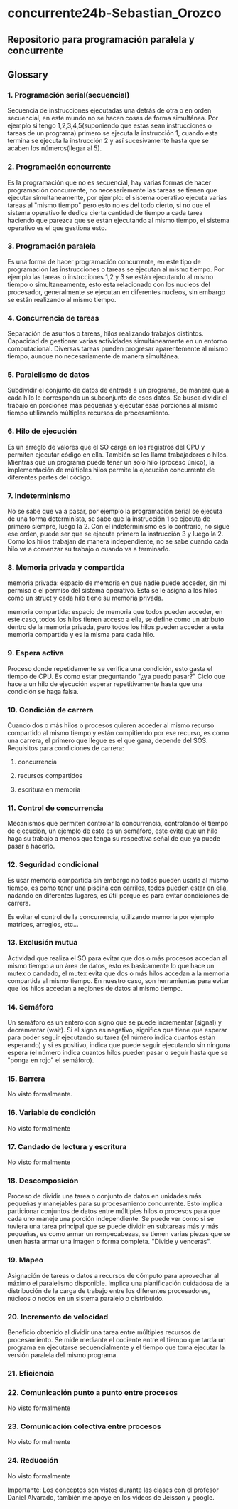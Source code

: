# concurrente24b-Sebastian_Orozco

## Repositorio para programación paralela y concurrente

## Glossary

### 1. Programación serial(secuencial)

Secuencia de instrucciones ejecutadas una detrás de otra o en orden secuencial, en este mundo no se hacen cosas de forma simultánea. Por ejemplo si tengo 1,2,3,4,5(suponiendo que estas sean instrucciones o tareas de un programa) primero se ejecuta la instrucción 1, cuando esta termina se ejecuta la instrucción 2 y así sucesivamente hasta que se acaben los números(llegar al 5).

### 2. Programación concurrente

Es la programación que no es secuencial, hay varias formas de hacer programación concurrente, no necesariemente las tareas se tienen que ejecutar simultaneamente, por ejemplo: el sistema operativo ejecuta varias tareas al "mismo tiempo" pero esto no es del todo cierto, si no que el sistema operativo le dedica cierta cantidad de tiempo a cada tarea haciendo que parezca que se están ejecutando al mismo tiempo, el sistema operativo es el que gestiona esto.

### 3. Programación paralela

Es una forma de hacer programación concurrente, en este tipo de programación las instrucciones o tareas se ejecutan al mismo tiempo. Por ejemplo las tareas o instrcciones 1,2 y 3 se están ejecutando al mismo tiempo o simultaneamente, esto esta relacionado con los nucleos del procesador, generalmente se ejecutan en diferentes nucleos, sin embargo se están realizando al mismo tiempo.

### 4. Concurrencia de tareas

Separación de asuntos o tareas, hilos realizando trabajos distintos.
Capacidad de gestionar varias actividades simultáneamente en un entorno computacional.
Diversas tareas pueden progresar aparentemente al mismo tiempo, aunque no necesariamente de manera simultánea.

### 5. Paralelismo de datos

Subdividir el conjunto de datos de entrada a un programa, de manera que a cada hilo le corresponda un subconjunto de esos datos.
Se busca dividir el trabajo en porciones más pequeñas y ejecutar esas porciones al mismo tiempo utilizando múltiples recursos de procesamiento.

### 6. Hilo de ejecución

Es un arreglo de valores que el SO carga en los registros del CPU y permiten ejecutar código en ella. También se les llama trabajadores o hilos.
Mientras que un programa puede tener un solo hilo (proceso único), la implementación de múltiples hilos permite la ejecución concurrente de diferentes partes del código.

### 7. Indeterminismo

No se sabe que va a pasar, por ejemplo la programación serial se ejecuta de una forma determinísta, se sabe que la instrucción 1 se ejecuta de primero siempre, luego la 2. Con el indeterminismo es lo contrario, no sigue ese orden, puede ser que se ejecute primero la instrucción 3 y luego la 2.
Como los hilos trabajan de manera independiente, no se sabe cuando cada hilo va a comenzar su trabajo o cuando va a terminarlo.

### 8. Memoria privada y compartida

memoria privada: espacio de memoria en que nadie puede acceder, sin mi permiso o el permiso del sistema operativo. Esta se le asigna a los hilos como un struct y cada hilo tiene su memoria privada.

memoria compartida: espacio de memoria que todos pueden acceder, en este caso, todos los hilos tienen acceso a ella, se define como un atributo dentro de la memoria privada, pero todos los hilos pueden acceder a esta memoria compartida y es la misma para cada hilo.

### 9. Espera activa

Proceso donde repetidamente se verifica una condición, esto gasta el tiempo de CPU. Es como estar preguntando "¿ya puedo pasar?"
Ciclo que hace a un hilo de ejecución esperar repetitivamente hasta que una condición se haga falsa.

### 10. Condición de carrera

Cuando dos o más hilos o procesos quieren acceder al mismo recurso compartido al mismo tiempo y están compitiendo por ese recurso, es como una carrera, el primero que llegue es el que gana, depende del SOS.
Requisitos para condiciones de carrera:

1. concurrencia

1. recursos compartidos

1. escritura en memoria

### 11. Control de concurrencia

Mecanismos que permiten controlar la concurrencia, controlando el tiempo de ejecución, un ejemplo de esto es un semáforo, este evita que un hilo haga su trabajo a menos que tenga su respectiva señal de que ya puede pasar a hacerlo.

### 12. Seguridad condicional

Es usar memoria compartida sin embargo no todos pueden usarla al mismo tiempo, es como tener una piscina con carriles, todos pueden estar en ella, nadando en diferentes lugares, es útil porque es para evitar condiciones de carrera.

Es evitar el control de la concurrencia, utilizando memoria por ejemplo matrices, arreglos, etc...

### 13. Exclusión mutua

Actividad que realiza el SO para evitar que dos o más procesos accedan al mismo tiempo a un área de datos, esto es basicamente lo que hace un mutex o candado, el mutex evita que dos o más hilos accedan a la memoria compartida al mismo tiempo. En nuestro caso, son herramientas para evitar que los hilos accedan a regiones de datos al mismo tiempo.

### 14. Semáforo

Un semáforo es un entero con signo que se puede incrementar (signal) y decrementar (wait). Si el signo es negativo, significa que tiene que esperar para poder seguir ejecutando su tarea (el número indica cuantos están esperando) y si es positivo, indica que puede seguir ejecutando sin ninguna espera (el número indica cuantos hilos pueden pasar o seguir hasta que se "ponga en rojo" el semáforo).

### 15. Barrera

No visto formalmente.

### 16. Variable de condición

No visto formalmente

### 17. Candado de lectura y escritura

No visto formalmente

### 18. Descomposición

Proceso de dividir una tarea o conjunto de datos en unidades más pequeñas y manejables para su procesamiento concurrente. Esto implica particionar conjuntos de datos entre múltiples hilos o procesos para que cada uno maneje una porción independiente. Se puede ver como si se tuviera una tarea principal que se puede dividir en subtareas más y más pequeñas, es como armar un rompecabezas, se tienen varias piezas que se unen hasta armar una imagen o forma completa. "Divide y vencerás".

### 19. Mapeo

Asignación de tareas o datos a recursos de cómputo para aprovechar al máximo el paralelismo disponible. Implica una planificación cuidadosa de la distribución de la carga de trabajo entre los diferentes procesadores, núcleos o nodos en un sistema paralelo o distribuido.

### 20. Incremento de velocidad

Beneficio obtenido al dividir una tarea entre múltiples recursos de procesamiento. Se mide mediante el cociente entre el tiempo que tarda un programa en ejecutarse secuencialmente y el tiempo que toma ejecutar la versión paralela del mismo programa.

### 21. Eficiencia

### 22. Comunicación punto a punto entre procesos

No visto formalmente

### 23. Comunicación colectiva entre procesos

No visto formalmente

### 24. Reducción

No visto formalmente

Importante: Los conceptos son vistos durante las clases con el profesor Daniel Alvarado, también me apoye en los videos de Jeisson y google.
